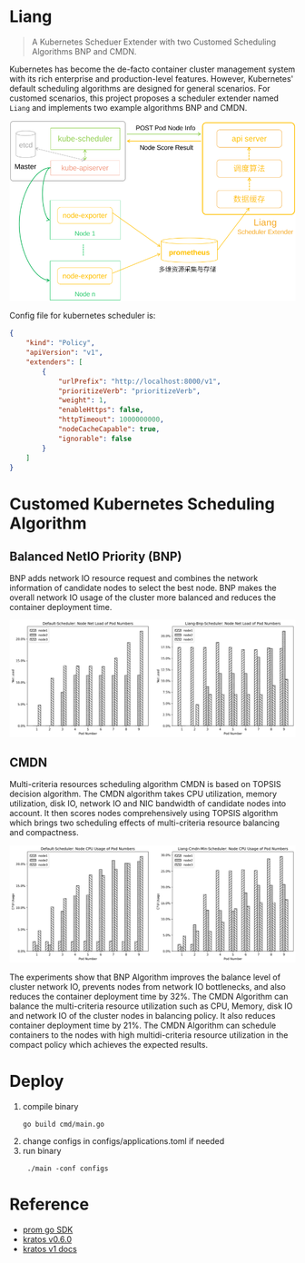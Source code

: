 # Liang
>A Kubernetes Scheduer Extender with two Customed Scheduling Algorithms BNP and CMDN.

Kubernetes has become the de-facto container cluster management system with its rich enterprise and production-level features. However, Kubernetes' default scheduling algorithms are designed for general scenarios. For customed scenarios, this project proposes a scheduler extender named `Liang` and implements two example algorithms BNP and CMDN.

![liang architecture](assets/images/liang-arc.png)

Config file for kubernetes scheduler is:
```json
{
    "kind": "Policy",
    "apiVersion": "v1",
    "extenders": [
        {
            "urlPrefix": "http://localhost:8000/v1",
            "prioritizeVerb": "prioritizeVerb",
            "weight": 1,
            "enableHttps": false,
            "httpTimeout": 1000000000,
            "nodeCacheCapable": true,
            "ignorable": false
        }
    ]
}
```

# Customed Kubernetes Scheduling Algorithm
## Balanced NetIO Priority (BNP)
BNP adds network IO resource request and combines the network information of candidate nodes to select the best node. BNP makes the overall network IO usage of the cluster more balanced and reduces the container deployment time.

![](assets/images/bnp-net-by-pods.png)

## CMDN
Multi-criteria resources scheduling algorithm CMDN is based on TOPSIS decision algorithm. The CMDN algorithm takes CPU utilization, memory utilization, disk IO, network IO and NIC bandwidth of candidate nodes into account. It then scores nodes comprehensively using TOPSIS algorithm which brings two scheduling effects of multi-criteria resource balancing and compactness.

![](assets/images/cmdn-min-cpu-by-pods.png)

The experiments show that BNP Algorithm improves the balance level of cluster  network IO, prevents nodes from network IO bottlenecks, and also reduces the container deployment time by 32%. The CMDN Algorithm can balance the multi-criteria resource utilization such as CPU, Memory, disk IO and network IO of the cluster nodes in balancing policy. It also reduces container deployment time by 21%. The CMDN Algorithm can schedule containers to the nodes with high multidi-criteria resource utilization in the compact policy which achieves the expected results.

# Deploy
1. compile binary
   ```shell
   go build cmd/main.go
   ```
2. change configs in configs/applications.toml if needed
3. run binary
   ```shell
    ./main -conf configs
   ```

# Reference
- [prom go SDK](https://github.com/prometheus/client_golang)
- [kratos v0.6.0](https://github.com/go-kratos/kratos/tree/v1.0.0)
- [kratos v1 docs](https://v1.go-kratos.dev/#/kratos-tool)